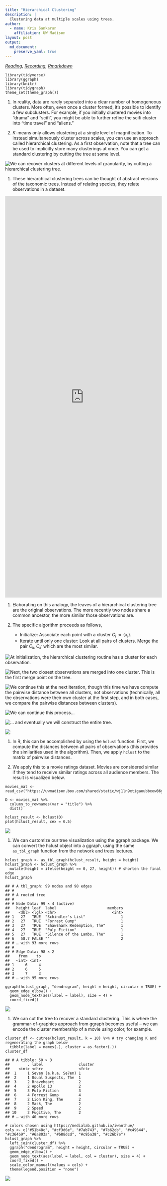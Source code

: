 ```yaml
---
title: "Hierarchical Clustering"
description: |
  Clustering data at multiple scales using trees.
author:
  - name: Kris Sankaran
    affiliation: UW Madison
layout: post
output:
  md_document:
    preserve_yaml: true
---
```


*[Reading](https://rafalab.github.io/dsbook/clustering.html),
[Recording](https://mediaspace.wisc.edu/media/Week%209%20%5B2%5D%20Hierarchical%20Clustering/1_8f9hgzpc),
[Rmarkdown](https://github.com/krisrs1128/stat479/blob/master/_posts/2021-03-17-week9-2/week9-2.Rmd)*

    library(tidyverse)
    library(ggraph)
    library(knitr)
    library(tidygraph)
    theme_set(theme_graph())

1.  In reality, data are rarely separated into a clear number of
    homogeneous clusters. More often, even once a cluster formed, it’s
    possible to identify a few subclusters. For example, if you
    initially clustered movies into “drama” and “scifi”, you might be
    able to further refine the scifi cluster into “time travel” and
    “aliens.”

2.  *K*-means only allows clustering at a single level of magnification.
    To instead simultaneously cluster across scales, you can use an
    approach called hierarchical clustering. As a first observation,
    note that a tree can be used to implicitly store many clusterings at
    once. You can get a standard clustering by cutting the tree at some
    level.

![We can recover clusters at different levels of granularity, by cutting
a hierarchical clustering
tree.](https://drive.google.com/uc?id=11YZtI_rbkRNAwj5rArUBh1nNYZBmSRVG)

1.  These hierarchical clustering trees can be thought of abstract
    versions of the taxonomic trees. Instead of relating species, they
    relate observations in a dataset.

<iframe width="100%" height="1286" frameborder="0" src="https://observablehq.com/embed/@d3/tree-of-life?cells=viewof+showLength%2Cchart">
</iframe>

1.  Elaborating on this analogy, the leaves of a hierarchical clustering
    tree are the original observations. The more recently two nodes
    share a common ancestor, the more similar those observations are.

2.  The specific algorithm proceeds as follows,

    -   Initialize: Associate each point with a cluster
        *C*<sub>*i*</sub> := {*x*<sub>*i*</sub>}.
    -   Iterate until only one cluster: Look at all pairs of clusters.
        Merge the pair *C*<sub>*k*</sub>, *C*<sub>*k*<sup>′</sup></sub>
        which are the most similar.

![At initialization, the hierarchical clustering routine has a cluster
for each
observation.](https://drive.google.com/uc?id=1-VCD5H7YZMLlgCsm02qHCqZO-l0xadRo)

![Next, the two closest observations are merged into one cluster. This
is the first merge point on the
tree.](https://drive.google.com/uc?id=1bxFQlxfq2BZ6owPw3K2Ft5e7jE6eB6HE)

![We continue this at the next iteration, though this time we have
compute the pairwise distance between all clusters, not observations
(technically, all the observations were their own cluster at the first
step, and in both cases, we compare the pairwise distances between
clusters).](https://drive.google.com/uc?id=1Jcmlq5qFuNA42IRruIKqlYAc8JM5wys8)

![We can continue this
process…](https://drive.google.com/uc?id=1kYqnHe_ARcpYmaMGlwQq9uAM7urGdzjn)

![… and eventually we will construct the entire
tree.](https://drive.google.com/uc?id=1_n0bm0raZkexZgmUuhD4wO0sRlpGHHCc)

![](https://drive.google.com/uc?id=11_zq5WYue-FICbWbnIg8OQoQDVaG--x-)

1.  In R, this can be accomplished by using the `hclust` function.
    First, we compute the distances between all pairs of observations
    (this provides the similarities used in the algorithm). Then, we
    apply `hclust` to the matrix of pairwise distances.

2.  We apply this to a movie ratings dataset. Movies are considered
    similar if they tend to receive similar ratings across all audience
    members. The result is visualized below.

<!-- -->

    movies_mat <- read_csv("https://uwmadison.box.com/shared/static/wj1ln9xtigaoubbxow86y2gqmqcsu2jk.csv")

    D <- movies_mat %>%
      column_to_rownames(var = "title") %>%
      dist()

    hclust_result <- hclust(D)
    plot(hclust_result, cex = 0.5)

![](2022-12-27-week09-02_files/figure-markdown_strict/unnamed-chunk-9-1.png)

1.  We can customize our tree visualization using the ggraph package. We
    can convert the hclust object into a ggraph, using the same
    `as_tbl_graph` function from the network and trees lectures.

<!-- -->

    hclust_graph <- as_tbl_graph(hclust_result, height = height)
    hclust_graph <- hclust_graph %>%
      mutate(height = ifelse(height == 0, 27, height)) # shorten the final edge
    hclust_graph

    ## # A tbl_graph: 99 nodes and 98 edges
    ## #
    ## # A rooted tree
    ## #
    ## # Node Data: 99 × 4 (active)
    ##   height leaf  label                       members
    ##    <dbl> <lgl> <chr>                         <int>
    ## 1   27   TRUE  "Schindler's List"                1
    ## 2   27   TRUE  "Forrest Gump"                    1
    ## 3   27   TRUE  "Shawshank Redemption, The"       1
    ## 4   27   TRUE  "Pulp Fiction"                    1
    ## 5   27   TRUE  "Silence of the Lambs, The"       1
    ## 6   58.7 FALSE ""                                2
    ## # … with 93 more rows
    ## #
    ## # Edge Data: 98 × 2
    ##    from    to
    ##   <int> <int>
    ## 1     6     4
    ## 2     6     5
    ## 3     7     3
    ## # … with 95 more rows

    ggraph(hclust_graph, "dendrogram", height = height, circular = TRUE) +
      geom_edge_elbow() +
      geom_node_text(aes(label = label), size = 4) +
      coord_fixed()

![](2022-12-27-week09-02_files/figure-markdown_strict/unnamed-chunk-11-1.png)

1.  We can cut the tree to recover a standard clustering. This is where
    the grammar-of-graphics approach from ggraph becomes useful – we can
    encode the cluster membership of a movie using color, for example.

<!-- -->

    cluster_df <- cutree(hclust_result, k = 10) %>% # try changing K and regenerating the graph below
      tibble(label = names(.), cluster = as.factor(.))
    cluster_df

    ## # A tibble: 50 × 3
    ##        . label                cluster
    ##    <int> <chr>                <fct>  
    ##  1     1 Seven (a.k.a. Se7en) 1      
    ##  2     1 Usual Suspects, The  1      
    ##  3     2 Braveheart           2      
    ##  4     2 Apollo 13            2      
    ##  5     3 Pulp Fiction         3      
    ##  6     4 Forrest Gump         4      
    ##  7     2 Lion King, The       2      
    ##  8     2 Mask, The            2      
    ##  9     2 Speed                2      
    ## 10     2 Fugitive, The        2      
    ## # … with 40 more rows

    # colors chosen using https://medialab.github.io/iwanthue/
    cols <- c("#51b48c", "#cf3d6e", "#7ab743", "#7b62cb", "#c49644", "#c364b9", "#6a803a", "#688dcd", "#c95a38", "#c26b7e")
    hclust_graph %>%
      left_join(cluster_df) %>%
      ggraph("dendrogram", height = height, circular = TRUE) +
      geom_edge_elbow() +
      geom_node_text(aes(label = label, col = cluster), size = 4) +
      coord_fixed() +
      scale_color_manual(values = cols) +
      theme(legend.position = "none")

![](2022-12-27-week09-02_files/figure-markdown_strict/unnamed-chunk-13-1.png)
